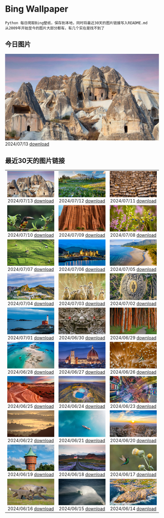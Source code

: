 # Bing Wallpaper

```
Python 每日爬取Bing壁纸，保存到本地，同时将最近30天的图片链接写入README.md
从2009年开始至今的图片大部分都有，有几个实在是找不到了
```



## 今日图片


![](./images/2024/07/13/CappadociaRocks_ZH-CN9283633861_1920x1080_2024-07-13.jpg)2024/07/13 [download](./images/2024/07/13/CappadociaRocks_ZH-CN9283633861_1920x1080_2024-07-13.jpg)

## 最近30天的图片链接


|      |      |      |
| :----: | :----: | :----: |
|![](./images/2024/07/13/CappadociaRocks_ZH-CN9283633861_1920x1080_2024-07-13.jpg)2024/07/13 [download](./images/2024/07/13/CappadociaRocks_ZH-CN9283633861_1920x1080_2024-07-13.jpg)|![](./images/2024/07/12/RainierWildflowers_ZH-CN7392242353_1920x1080_2024-07-12.jpg)2024/07/12 [download](./images/2024/07/12/RainierWildflowers_ZH-CN7392242353_1920x1080_2024-07-12.jpg)|![](./images/2024/07/11/GangiSicily_ZH-CN9086944081_1920x1080_2024-07-11.jpg)2024/07/11 [download](./images/2024/07/11/GangiSicily_ZH-CN9086944081_1920x1080_2024-07-11.jpg)|
|![](./images/2024/07/10/CollaredAracari_ZH-CN8787234462_1920x1080_2024-07-10.jpg)2024/07/10 [download](./images/2024/07/10/CollaredAracari_ZH-CN8787234462_1920x1080_2024-07-10.jpg)|![](./images/2024/07/09/TalampayaNP_ZH-CN7905859626_1920x1080_2024-07-09.jpg)2024/07/09 [download](./images/2024/07/09/TalampayaNP_ZH-CN7905859626_1920x1080_2024-07-09.jpg)|![](./images/2024/07/08/NorwayBlueberries_ZH-CN7643097235_1920x1080_2024-07-08.jpg)2024/07/08 [download](./images/2024/07/08/NorwayBlueberries_ZH-CN7643097235_1920x1080_2024-07-08.jpg)|
|![](./images/2024/07/07/YenBaiTerraces_ZH-CN7224453501_1920x1080_2024-07-07.jpg)2024/07/07 [download](./images/2024/07/07/YenBaiTerraces_ZH-CN7224453501_1920x1080_2024-07-07.jpg)|![](./images/2024/07/06/ConwyRiver_ZH-CN6871799250_1920x1080_2024-07-06.jpg)2024/07/06 [download](./images/2024/07/06/ConwyRiver_ZH-CN6871799250_1920x1080_2024-07-06.jpg)|![](./images/2024/07/05/NoahBeach_ZH-CN6676061324_1920x1080_2024-07-05.jpg)2024/07/05 [download](./images/2024/07/05/NoahBeach_ZH-CN6676061324_1920x1080_2024-07-05.jpg)|
|![](./images/2024/07/04/ZaharaDeLaSierra_ZH-CN6500182265_1920x1080_2024-07-04.jpg)2024/07/04 [download](./images/2024/07/04/ZaharaDeLaSierra_ZH-CN6500182265_1920x1080_2024-07-04.jpg)|![](./images/2024/07/03/MeerkatManor_ZH-CN2486051161_1920x1080_2024-07-03.jpg)2024/07/03 [download](./images/2024/07/03/MeerkatManor_ZH-CN2486051161_1920x1080_2024-07-03.jpg)|![](./images/2024/07/02/ItalicaRuins_ZH-CN5932138207_1920x1080_2024-07-02.jpg)2024/07/02 [download](./images/2024/07/02/ItalicaRuins_ZH-CN5932138207_1920x1080_2024-07-02.jpg)|
|![](./images/2024/07/01/FisgardLighthouse_ZH-CN5474064913_1920x1080_2024-07-01.jpg)2024/07/01 [download](./images/2024/07/01/FisgardLighthouse_ZH-CN5474064913_1920x1080_2024-07-01.jpg)|![](./images/2024/06/30/UbudBali_ZH-CN4891348277_1920x1080_2024-06-30.jpg)2024/06/30 [download](./images/2024/06/30/UbudBali_ZH-CN4891348277_1920x1080_2024-06-30.jpg)|![](./images/2024/06/29/NienhagenMecklenburg_ZH-CN4482269700_1920x1080_2024-06-29.jpg)2024/06/29 [download](./images/2024/06/29/NienhagenMecklenburg_ZH-CN4482269700_1920x1080_2024-06-29.jpg)|
|![](./images/2024/06/28/ChauseyIslands_ZH-CN4241103934_1920x1080_2024-06-28.jpg)2024/06/28 [download](./images/2024/06/28/ChauseyIslands_ZH-CN4241103934_1920x1080_2024-06-28.jpg)|![](./images/2024/06/27/FlorenceDuomo_ZH-CN7379412586_1920x1080_2024-06-27.jpg)2024/06/27 [download](./images/2024/06/27/FlorenceDuomo_ZH-CN7379412586_1920x1080_2024-06-27.jpg)|![](./images/2024/06/26/CardinalfishAnemone_ZH-CN7249037417_1920x1080_2024-06-26.jpg)2024/06/26 [download](./images/2024/06/26/CardinalfishAnemone_ZH-CN7249037417_1920x1080_2024-06-26.jpg)|
|![](./images/2024/06/25/FireWave_ZH-CN7110736577_1920x1080_2024-06-25.jpg)2024/06/25 [download](./images/2024/06/25/FireWave_ZH-CN7110736577_1920x1080_2024-06-25.jpg)|![](./images/2024/06/24/FloresIsland_ZH-CN6930246149_1920x1080_2024-06-24.jpg)2024/06/24 [download](./images/2024/06/24/FloresIsland_ZH-CN6930246149_1920x1080_2024-06-24.jpg)|![](./images/2024/06/23/DhakaBangladesh_ZH-CN6777866162_1920x1080_2024-06-23.jpg)2024/06/23 [download](./images/2024/06/23/DhakaBangladesh_ZH-CN6777866162_1920x1080_2024-06-23.jpg)|
|![](./images/2024/06/22/BrazilRainforest_ZH-CN6432366530_1920x1080_2024-06-22.jpg)2024/06/22 [download](./images/2024/06/22/BrazilRainforest_ZH-CN6432366530_1920x1080_2024-06-22.jpg)|![](./images/2024/06/21/SummerSolstice2024_ZH-CN6141918663_1920x1080_2024-06-21.jpg)2024/06/21 [download](./images/2024/06/21/SummerSolstice2024_ZH-CN6141918663_1920x1080_2024-06-21.jpg)|![](./images/2024/06/20/KokinoMacedonia_ZH-CN6029529601_1920x1080_2024-06-20.jpg)2024/06/20 [download](./images/2024/06/20/KokinoMacedonia_ZH-CN6029529601_1920x1080_2024-06-20.jpg)|
|![](./images/2024/06/19/CuxhavenTower_ZH-CN5580118944_1920x1080_2024-06-19.jpg)2024/06/19 [download](./images/2024/06/19/CuxhavenTower_ZH-CN5580118944_1920x1080_2024-06-19.jpg)|![](./images/2024/06/18/LupinIceland_ZH-CN5329147708_1920x1080_2024-06-18.jpg)2024/06/18 [download](./images/2024/06/18/LupinIceland_ZH-CN5329147708_1920x1080_2024-06-18.jpg)|![](./images/2024/06/17/HummingThistle_ZH-CN5057539905_1920x1080_2024-06-17.jpg)2024/06/17 [download](./images/2024/06/17/HummingThistle_ZH-CN5057539905_1920x1080_2024-06-17.jpg)|
|![](./images/2024/06/16/RedFoxDad_ZH-CN4894022141_1920x1080_2024-06-16.jpg)2024/06/16 [download](./images/2024/06/16/RedFoxDad_ZH-CN4894022141_1920x1080_2024-06-16.jpg)|![](./images/2024/06/15/NazareWave_ZH-CN4575182192_1920x1080_2024-06-15.jpg)2024/06/15 [download](./images/2024/06/15/NazareWave_ZH-CN4575182192_1920x1080_2024-06-15.jpg)|![](./images/2024/06/14/PeggysCove_ZH-CN4221190894_1920x1080_2024-06-14.jpg)2024/06/14 [download](./images/2024/06/14/PeggysCove_ZH-CN4221190894_1920x1080_2024-06-14.jpg)|


